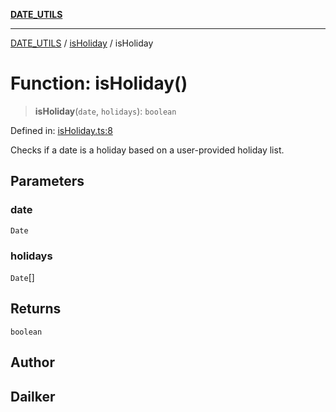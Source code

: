 [**DATE_UTILS**](../../README.md)

***

[DATE_UTILS](../../README.md) / [isHoliday](../README.md) / isHoliday

# Function: isHoliday()

> **isHoliday**(`date`, `holidays`): `boolean`

Defined in: [isHoliday.ts:8](https://github.com/dailker/everyutil-js/blob/7799f3f003cb23f425be3f1c83c38483e2648188/src/date/isHoliday.ts#L8)

Checks if a date is a holiday based on a user-provided holiday list.

## Parameters

### date

`Date`

### holidays

`Date`[]

## Returns

`boolean`

## Author

## Dailker
